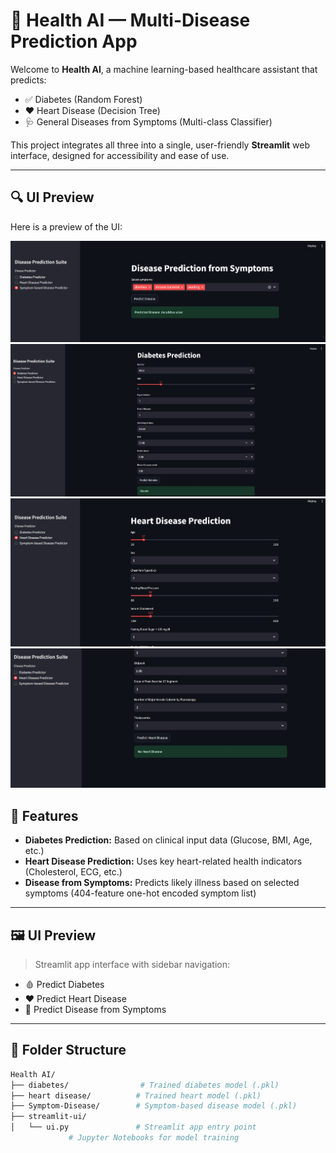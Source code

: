 # 🧠 Health AI — Multi-Disease Prediction App

Welcome to **Health AI**, a machine learning-based healthcare assistant that predicts:
- ✅ Diabetes (Random Forest)
- ❤️ Heart Disease (Decision Tree)
- 🩺 General Diseases from Symptoms (Multi-class Classifier)

This project integrates all three into a single, user-friendly **Streamlit** web interface, designed for accessibility and ease of use.

---
## 🔍 UI Preview

Here is a preview of the UI:

![UI Screenshot](assets/1(diseasePrediction).jpeg)
![UI Screenshot](assets/2(disbetes).jpeg)
![UI Screenshot](assets/3(heartDisease).jpeg)
![UI Screenshot](assets/4.jpeg)



## 🚀 Features

- **Diabetes Prediction:** Based on clinical input data (Glucose, BMI, Age, etc.)
- **Heart Disease Prediction:** Uses key heart-related health indicators (Cholesterol, ECG, etc.)
- **Disease from Symptoms:** Predicts likely illness based on selected symptoms (404-feature one-hot encoded symptom list)

---

## 🖼️ UI Preview

> Streamlit app interface with sidebar navigation:
- 🩸 Predict Diabetes
- ❤️ Predict Heart Disease
- 🤒 Predict Disease from Symptoms

---

## 📁 Folder Structure

```bash
Health AI/
├── diabetes/                # Trained diabetes model (.pkl)
├── heart disease/          # Trained heart model (.pkl)
├── Symptom-Disease/        # Symptom-based disease model (.pkl)
├── streamlit-ui/
│   └── ui.py               # Streamlit app entry point
             # Jupyter Notebooks for model training
